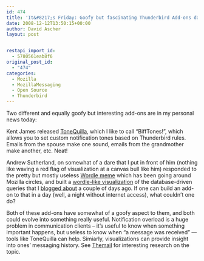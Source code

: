 ```yaml
---
id: 474
title: 'It&#8217;s Friday: Goofy but fascinating Thunderbird Add-ons day'
date: 2008-12-12T13:50:15+00:00
author: David Ascher
layout: post


restapi_import_id:
  - 5780561eab8f6
original_post_id:
  - "474"
categories:
  - Mozilla
  - MozillaMessaging
  - Open Source
  - Thunderbird
---
```

Two different and equally goofy but interesting add-ons are in my personal news today:

Kent James released [ToneQuilla](http://mesquilla.com/extensions/tonequilla/), which I like to call &#8220;BiffTones!&#8221;, which allows you to set custom notification tones based on Thunderbird rules. Emails from the spouse make one sound, emails from the grandmother make another, etc. Neat!

Andrew Sutherland, on somewhat of a dare that I put in front of him (nothing like waving a red flag of visualization at a canvas bull like him) responded to the pretty but mostly useless [Wordle meme](http://www.flickr.com/search/?q=wordle&w=all) which has been going around Mozilla circles, and built a [wordle-like visualization](http://www.visophyte.org/blog/2008/12/12/thunderbird-and-gloda-go-to-meme-town/) of the database-driven queries that I [blogged about](http://ascher.ca/blog/2008/12/09/thunderbird-3-beta-1-a-platform-for-innovation-shapes-up/) a couple of days ago. If one can build an add-on to that in a day (well, a night without internet access), what couldn&#8217;t one do?

Both of these add-ons have somewhat of a goofy aspect to them, and both could evolve into something really useful. Notification overload is a huge problem in communication clients &#8211; it&#8217;s useful to know when something important happens, but useless to know when &#8220;a message was received&#8221; &#8212; tools like ToneQuilla can help. Simiarly, visualizations can provide insight into ones&#8217; messaging history. See [Themail](http://alumni.media.mit.edu/~fviegas/projects/themail/study/index.htm) for interesting research on the topic.